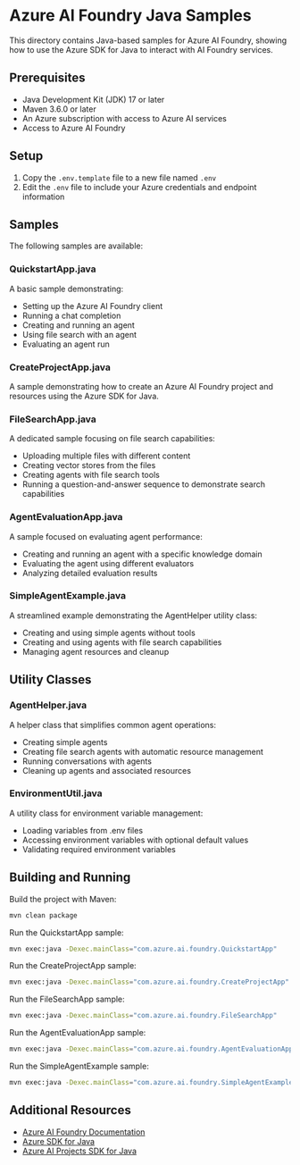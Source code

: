 # Azure AI Foundry Java Samples

This directory contains Java-based samples for Azure AI Foundry, showing how to use the Azure SDK for Java to interact with AI Foundry services.

## Prerequisites

- Java Development Kit (JDK) 17 or later
- Maven 3.6.0 or later
- An Azure subscription with access to Azure AI services
- Access to Azure AI Foundry

## Setup

1. Copy the `.env.template` file to a new file named `.env`
2. Edit the `.env` file to include your Azure credentials and endpoint information

## Samples

The following samples are available:

### QuickstartApp.java

A basic sample demonstrating:
- Setting up the Azure AI Foundry client
- Running a chat completion
- Creating and running an agent
- Using file search with an agent
- Evaluating an agent run

### CreateProjectApp.java

A sample demonstrating how to create an Azure AI Foundry project and resources using the Azure SDK for Java.

### FileSearchApp.java

A dedicated sample focusing on file search capabilities:
- Uploading multiple files with different content
- Creating vector stores from the files
- Creating agents with file search tools
- Running a question-and-answer sequence to demonstrate search capabilities

### AgentEvaluationApp.java

A sample focused on evaluating agent performance:
- Creating and running an agent with a specific knowledge domain
- Evaluating the agent using different evaluators
- Analyzing detailed evaluation results

### SimpleAgentExample.java

A streamlined example demonstrating the AgentHelper utility class:
- Creating and using simple agents without tools
- Creating and using agents with file search capabilities
- Managing agent resources and cleanup

## Utility Classes

### AgentHelper.java

A helper class that simplifies common agent operations:
- Creating simple agents
- Creating file search agents with automatic resource management
- Running conversations with agents
- Cleaning up agents and associated resources

### EnvironmentUtil.java

A utility class for environment variable management:
- Loading variables from .env files
- Accessing environment variables with optional default values
- Validating required environment variables

## Building and Running

Build the project with Maven:

```bash
mvn clean package
```

Run the QuickstartApp sample:

```bash
mvn exec:java -Dexec.mainClass="com.azure.ai.foundry.QuickstartApp"
```

Run the CreateProjectApp sample:

```bash
mvn exec:java -Dexec.mainClass="com.azure.ai.foundry.CreateProjectApp"
```

Run the FileSearchApp sample:

```bash
mvn exec:java -Dexec.mainClass="com.azure.ai.foundry.FileSearchApp"
```

Run the AgentEvaluationApp sample:

```bash
mvn exec:java -Dexec.mainClass="com.azure.ai.foundry.AgentEvaluationApp"
```

Run the SimpleAgentExample sample:

```bash
mvn exec:java -Dexec.mainClass="com.azure.ai.foundry.SimpleAgentExample"
```

## Additional Resources

- [Azure AI Foundry Documentation](https://learn.microsoft.com/azure/ai-foundry/)
- [Azure SDK for Java](https://github.com/Azure/azure-sdk-for-java)
- [Azure AI Projects SDK for Java](https://central.sonatype.com/artifact/com.azure/azure-ai-projects)
